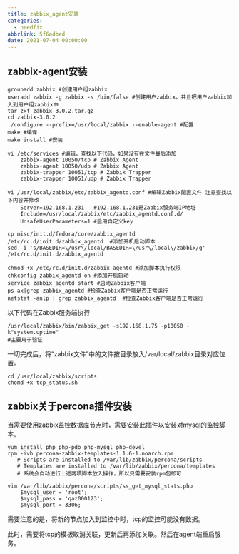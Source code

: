 ```yaml
---
title: zabbix_agent安装
categories:
  - needfix
abbrlink: 5f6adbed
date: 2021-07-04 00:00:00
---
```


## **zabbix-agent安装**


	groupadd zabbix #创建用户组zabbix
	useradd zabbix -g zabbix -s /bin/false #创建用户zabbix，并且把用户zabbix加入到用户组zabbix中
	tar zxf zabbix-3.0.2.tar.gz
	cd zabbix-3.0.2
	./configure --prefix=/usr/local/zabbix --enable-agent #配置
	make #编译
	make install #安装
	
	vi /etc/services #编辑，查找以下代码，如果没有在文件最后添加
		zabbix-agent 10050/tcp # Zabbix Agent
		zabbix-agent 10050/udp # Zabbix Agent
		zabbix-trapper 10051/tcp # Zabbix Trapper
		zabbix-trapper 10051/udp # Zabbix Trapper
		
	vi /usr/local/zabbix/etc/zabbix_agentd.conf #编辑Zabbix配置文件 注意查找以下内容并修改
		Server=192.168.1.231   #192.168.1.231是Zabbix服务端IP地址
		Include=/usr/local/zabbix/etc/zabbix_agentd.conf.d/
		UnsafeUserParameters=1 #启用自定义key
		
	cp misc/init.d/fedora/core/zabbix_agentd /etc/rc.d/init.d/zabbix_agentd  #添加开机启动脚本
	sed -i 's/BASEDIR=\/usr\/local/BASEDIR=\/usr\/local\/zabbix/g' /etc/rc.d/init.d/zabbix_agentd

	chmod +x /etc/rc.d/init.d/zabbix_agentd #添加脚本执行权限
	chkconfig zabbix_agentd on #添加开机启动
	service zabbix_agentd start #启动Zabbix客户端
	ps ax|grep zabbix_agentd #检查Zabbix客户端是否正常运行
	netstat -anlp | grep zabbix_agentd  #检查Zabbix客户端是否正常运行

以下代码在Zabbix服务端执行
	
	/usr/local/zabbix/bin/zabbix_get -s192.168.1.75 -p10050 -k"system.uptime"
	#主要用于验证
	
一切完成后，将“zabbix文件”中的文件按目录放入/var/local/zabbix目录对应位置。

    cd /usr/local/zabbix/scripts
    chomd +x tcp_status.sh

## **zabbix关于percona插件安装**
当需要使用zabbix监控数据库节点时，需要安装此插件以安装对mysql的监控脚本。


    yum install php php-pdo php-mysql php-devel
    rpm -ivh percona-zabbix-templates-1.1.6-1.noarch.rpm 
       # Scripts are installed to /var/lib/zabbix/percona/scripts
       # Templates are installed to /var/lib/zabbix/percona/templates
       # 系统会自动进行上述两项脚本放入操作，所以只需要安装rpm包即可

    vim /var/lib/zabbix/percona/scripts/ss_get_mysql_stats.php
		$mysql_user = 'root';
        $mysql_pass = 'qaz000123';
        $mysql_port = 3306;



需要注意的是，将新的节点加入到监控中时，tcp的监控可能没有数据。

此时，需要将tcp的模板取消关联，更新后再添加关联。然后在agent端重启服务。